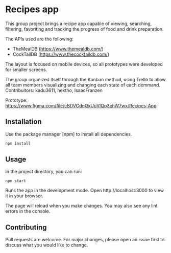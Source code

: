 # Recipes app

This group project brings a recipe app capable of viewing, searching, filtering, favoriting and tracking the progress of food and drink preparation.

The APIs used are the following:
- TheMealDB (https://www.themealdb.com/)
- CockTailDB (https://www.thecocktaildb.com/)

The layout is focused on mobile devices, so all prototypes were developed for smaller screens.

The group organized itself through the Kanban method, using Trello to allow all team members visualizing and changing each state of each demmand. 
Contribuitors: kadu3611, hektho, IsaacFranzen

Prototype:
https://www.figma.com/file/cBDVGdqQxUuVlQp3ehW7wx/Recipes-App

## Installation

Use the package manager [npm] to install all dependencies.

```bash
npm install
```

## Usage

In the project directory, you can run:

```
npm start
```
Runs the app in the development mode.
Open http://localhost:3000 to view it in your browser.

The page will reload when you make changes.
You may also see any lint errors in the console.

## Contributing
Pull requests are welcome. For major changes, please open an issue first to discuss what you would like to change.

